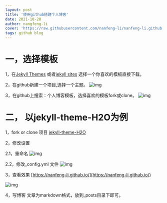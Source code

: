 ```yaml
---
layout: post
title: '使用github搭建个人博客'
date: 2021-10-28
author: nangfeng-li
cover: 'https://raw.githubusercontent.com/nanfeng-li/nanfeng-li.github.io/master/assets/img/2021-10-28/github_5.png'
tags: github blog
---
```


# 一，选择模板

1，在[Jekyll Themes](http://jekyllthemes.org/) 或者[jekyll sites](https://github.com/jekyll/jekyll/wiki/Sites)
选择一个你喜欢的模板直接下载。

2，在github新建一个项目,选择一个主题。
![img](https://raw.githubusercontent.com/nanfeng-li/nanfeng-li.github.io/master/assets/img/2021-10-28/github_1.png)

3，在github上搜索：个人博客模板，选择喜欢的模板fork或clone。
![img](https://raw.githubusercontent.com/nanfeng-li/nanfeng-li.github.io/master/assets/img/2021-10-28/github_2.png)

# 二， 以jekyll-theme-H2O为例

1，fork or clone 项目
[jekyll-theme-H2O](https://github.com/kaeyleo/jekyll-theme-H2O)

2，修改设置

2.1，重命名
![img](https://raw.githubusercontent.com/nanfeng-li/nanfeng-li.github.io/master/assets/img/2021-10-28/github_3.png)

2.2，修改_config.yml 文件
![img](https://raw.githubusercontent.com/nanfeng-li/nanfeng-li.github.io/master/assets/img/2021-10-28/github_4.png)

3，查看效果
[https://nanfeng-li.github.io/](https://nanfeng-li.github.io/)

![img](https://raw.githubusercontent.com/nanfeng-li/nanfeng-li.github.io/master/assets/img/2021-10-28/github_5.png)

4，写博客 文章为markdown格式，放到_posts目录下即可。
